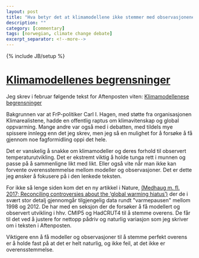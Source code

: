 ```yaml
---
layout: post
title: "Hva betyr det at klimamodellene ikke stemmer med observasjonene?"
description: ""
category: [commentary]
tags: [norwegian, climate change debate]
excerpt_separator: <!--more-->
---
```

{% include JB/setup %}

# [Klimamodellenes begrensninger](http://hansbrenna.github.io/commentary/2017/01/30/hva-betyr-det-at-klimamodellene-ikke-stemmer-med-observasjonene)

Jeg skrev i februar følgende tekst for Aftenposten viten: [Klimamodellenese begrensninger](http://www.aftenposten.no/viten/Klimamodellenes-begrensninger-615567b.html)

Bakgrunnen var at FrP-politiker Carl I. Hagen, med støtte fra organisasjonen Klimarealistene, hadde en offentlig raptus om klimavitenskap og global oppvarming. Mange andre var også med i debatten, med tildels mye spissere innlegg enn det jeg skrev, men jeg så en mulighet for å forsøke å få gjennom noe fagformidling oppi det hele.

Det er vanskelig å snakke om klimamodeller og deres forhold til observert temperaturutvikling. Det er ekstremt viktig å holde tunga rett i munnen og passe på å sammenligne likt med likt. Eller også vite når man ikke kan forvente overensstemmelse mellom modeller og observasjoner. Det er dette jeg ønsker å fokusere på i den lenkede teksten.

For ikke så lenge siden kom det en ny artikkel i Nature, [(Medhaug m. fl. 2017; Reconciling controversies about the ‘global warming hiatus’)](https://www.nature.com/nature/journal/v545/n7652/full/nature22315.html#ref84) der de i svært stor detalj gjennomgår tilgjengelig data rundt "varmepausen" mellom 1998 og 2012. De har med en seksjon der de forsøker å få modellert og observert utvikling i hhv. CMIP5 og HadCRUT4 til å stemme overens. De får til det ved å justere for nettopp pådriv og naturlig variasjon som jeg skriver om i teksten i Aftenposten. 

Viktigere enn å få modeller og observasjoner til å stemme perfekt overens er å holde fast på at det er helt naturlig, og ikke feil, at det ikke er overensstemmelse.